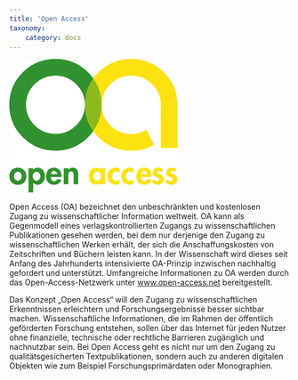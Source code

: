 ```yaml
---
title: 'Open Access'
taxonomy:
    category: docs
---
```


![](oa.png "OpenAccess")

Open Access (OA) bezeichnet den unbeschränkten und kostenlosen Zugang zu wissenschaftlicher Information weltweit. OA kann als Gegenmodell eines verlagskontrollierten Zugangs zu wissenschaftlichen Publikationen gesehen werden, bei dem nur derjenige den Zugang zu wissenschaftlichen Werken erhält, der sich die Anschaffungskosten von Zeitschriften und Büchern leisten kann. In der Wissenschaft wird dieses seit Anfang des Jahrhunderts intensivierte OA-Prinzip inzwischen nachhaltig gefordert und unterstützt. Umfangreiche Informationen zu OA werden durch das Open-Access-Netzwerk unter www.open-access.net bereitgestellt.

Das Konzept „Open Access“ will den Zugang zu wissenschaftlichen Erkenntnissen erleichtern und Forschungsergebnisse besser sichtbar machen. Wissenschaftliche Informationen, die im Rahmen der öffentlich geförderten Forschung entstehen, sollen über das Internet für jeden Nutzer ohne finanzielle, technische oder rechtliche Barrieren zugänglich und nachnutzbar sein. Bei Open Access geht es nicht nur um den Zugang zu qualitätsgesicherten Textpublikationen, sondern auch zu anderen digitalen Objekten wie zum Beispiel Forschungsprimärdaten oder Monographien.

